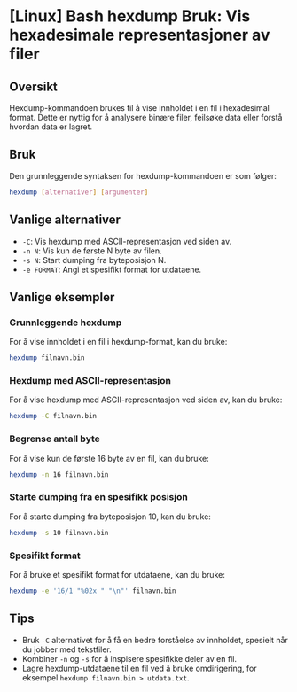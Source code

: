 # [Linux] Bash hexdump Bruk: Vis hexadesimale representasjoner av filer

## Oversikt
Hexdump-kommandoen brukes til å vise innholdet i en fil i hexadesimal format. Dette er nyttig for å analysere binære filer, feilsøke data eller forstå hvordan data er lagret.

## Bruk
Den grunnleggende syntaksen for hexdump-kommandoen er som følger:

```bash
hexdump [alternativer] [argumenter]
```

## Vanlige alternativer
- `-C`: Vis hexdump med ASCII-representasjon ved siden av.
- `-n N`: Vis kun de første N byte av filen.
- `-s N`: Start dumping fra byteposisjon N.
- `-e FORMAT`: Angi et spesifikt format for utdataene.

## Vanlige eksempler

### Grunnleggende hexdump
For å vise innholdet i en fil i hexdump-format, kan du bruke:
```bash
hexdump filnavn.bin
```

### Hexdump med ASCII-representasjon
For å vise hexdump med ASCII-representasjon ved siden av, kan du bruke:
```bash
hexdump -C filnavn.bin
```

### Begrense antall byte
For å vise kun de første 16 byte av en fil, kan du bruke:
```bash
hexdump -n 16 filnavn.bin
```

### Starte dumping fra en spesifikk posisjon
For å starte dumping fra byteposisjon 10, kan du bruke:
```bash
hexdump -s 10 filnavn.bin
```

### Spesifikt format
For å bruke et spesifikt format for utdataene, kan du bruke:
```bash
hexdump -e '16/1 "%02x " "\n"' filnavn.bin
```

## Tips
- Bruk `-C` alternativet for å få en bedre forståelse av innholdet, spesielt når du jobber med tekstfiler.
- Kombiner `-n` og `-s` for å inspisere spesifikke deler av en fil.
- Lagre hexdump-utdataene til en fil ved å bruke omdirigering, for eksempel `hexdump filnavn.bin > utdata.txt`.